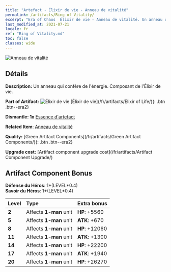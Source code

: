 ```yaml
---
title: "Artefact - Élixir de vie - Anneau de vitalité"
permalink: /artifacts/Ring of Vitality/
excerpt: "Era of Chaos  Élixir de vie - Anneau de vitalité. Un anneau qui confère de l'énergie. Composant de l'Élixir de vie."
last_modified_at: 2021-07-21
locale: fr
ref: "Ring of Vitality.md"
toc: false
classes: wide
---
```


 ![Anneau de vitalité](/images/t/artifact_40111.png)



## Détails

 **Description:** Un anneau qui confère de l'énergie. Composant de l'Élixir de vie.

 **Part of Artifact:** ![Élixir de vie](/images/t/icon_artifact_11.png) [Élixir de vie](/fr/artifacts/Elixir of Life/){: .btn .btn--era2}

 **Dismantle: 1x** [Essence d'artefact](/ItemsFR/con_905/)

 **Related Item**: [Anneau de vitalité](/ItemsFR/art_106/)

 **Quality:** [Green Artifact Components](/fr/artifacts/Green Artifact Components/){: .btn .btn--era2}

 **Upgrade cost:** [Artifact component upgrade cost](/fr/artifacts/Artifact Component Upgrade/)

## Artifact Component Bonus

  **Défense du Héros**: 1+(LEVEL\*0.4)<br/>**Savoir du Héros**: 1+(LEVEL\*0.4)

  |  Level  | Type |    Extra bonus  | 
  |:--------|:-----|:----------------| 
  | **2** | Affects **1-man** unit | **HP**: +5560 | 
  | **5** | Affects **1-man** unit | **ATK**: +670 | 
  | **8** | Affects **1-man** unit | **HP**: +12060 | 
  | **11** | Affects **1-man** unit | **ATK**: +1300 | 
  | **14** | Affects **1-man** unit | **HP**: +22200 | 
  | **17** | Affects **1-man** unit | **ATK**: +1940 | 
  | **20** | Affects **1-man** unit | **HP**: +26270 | 
